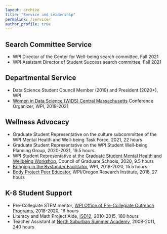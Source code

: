 ```yaml
---
layout: archive
title: "Service and Leadership"
permalink: /service/
author_profile: true
---
```


## Search Committee Service
* WPI Director of the Center for Well-being search committee, Fall 2021
* WPI Assistant Director of Student Success search committee, Fall 2021

## Departmental Service
* Data Science Student Council Member (2019) and President (2020+), WPI
* [Women in Data Science (WiDS) Central Massachusetts](https://www.widscentralmass.org/) Conference Organizer, WPI, 2019-2021

## Wellness Advocacy
* Graduate Student Representative on the culture subcommittee of the WPI Mental Health and Well-being Task Force, 2021, 22 hours
* Graduate Student Representative on the WPI Student Well-being Planning Group, 2020-2021, 19.5 hours
* WPI Student Representative at the [Graduate Student Mental Health and Wellbeing Workshop](https://cgsnet.org/graduate-student-mental-health-and-wellbeing-workshop-lays-groundwork-future-action), Council of Graduate Schools, 2020, 9.5 hours
* [Bringing in the Bystander Facilitator](https://www.wpi.edu/news/save-offers-students-training-preventing-sexual-assault), WPI, 2019-2020, 15.5 hours
* [Body Project Peer Educator](https://www.bodyprojectcollaborative.com/), WPI/Oregon Research Institute, 2018, 27 hours

## K-8 Student Support
* Pre-Collegiate STEM mentor, [WPI Office of Pre-Collegiate Outreach Programs](https://www.wpi.edu/academics/pre-collegiate), 2018-2020, 16 hours
* Literacy and Math Project Aide, [ISD12](https://www.isd12.org/), 2010-2015, 180 hours
* Teacher Assistant at [North Suburban Summer Academy](https://www.nssacademy.com/), 2008-2011, 240 hours

